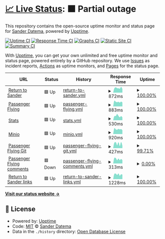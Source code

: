 # [📈 Live Status](https://sanderdatema.github.io/upptime): <!--live status--> **🟧 Partial outage**

This repository contains the open-source uptime monitor and status page for [Sander Datema](https://healthcareonstage.com), powered by [Upptime](https://github.com/upptime/upptime).

[![Uptime CI](https://github.com/koj-co/upptime/workflows/Uptime%20CI/badge.svg)](https://github.com/koj-co/upptime/actions?query=workflow%3A%22Uptime+CI%22)
[![Response Time CI](https://github.com/koj-co/upptime/workflows/Response%20Time%20CI/badge.svg)](https://github.com/koj-co/upptime/actions?query=workflow%3A%22Response+Time+CI%22)
[![Graphs CI](https://github.com/koj-co/upptime/workflows/Graphs%20CI/badge.svg)](https://github.com/koj-co/upptime/actions?query=workflow%3A%22Graphs+CI%22)
[![Static Site CI](https://github.com/koj-co/upptime/workflows/Static%20Site%20CI/badge.svg)](https://github.com/koj-co/upptime/actions?query=workflow%3A%22Static+Site+CI%22)
[![Summary CI](https://github.com/koj-co/upptime/workflows/Summary%20CI/badge.svg)](https://github.com/koj-co/upptime/actions?query=workflow%3A%22Summary+CI%22)

With [Upptime](https://upptime.js.org), you can get your own unlimited and free uptime monitor and status page, powered entirely by a GitHub repository. We use [Issues](https://github.com/sanderdatema/upptime/issues) as incident reports, [Actions](https://github.com/sanderdatema/upptime/actions) as uptime monitors, and [Pages](https://sanderdatema.github.io/upptime) for the status page.

<!--start: status pages-->
<!-- This summary is generated by Upptime (https://github.com/upptime/upptime) -->
<!-- Do not edit this manually, your changes will be overwritten -->
<!-- prettier-ignore -->
| URL | Status | History | Response Time | Uptime |
| --- | ------ | ------- | ------------- | ------ |
| <img alt="" src="https://icons.duckduckgo.com/ip3/returntosander.net.ico" height="13"> [Return to Sander](https://returntosander.net) | 🟩 Up | [return-to-sander.yml](https://github.com/sanderdatema/upptime/commits/HEAD/history/return-to-sander.yml) | <details><summary><img alt="Response time graph" src="./graphs/return-to-sander/response-time-week.png" height="20"> 872ms</summary><br><a href="https://sanderdatema.github.io/upptime/history/return-to-sander"><img alt="Response time 804" src="https://img.shields.io/endpoint?url=https%3A%2F%2Fraw.githubusercontent.com%2Fsanderdatema%2Fupptime%2FHEAD%2Fapi%2Freturn-to-sander%2Fresponse-time.json"></a><br><a href="https://sanderdatema.github.io/upptime/history/return-to-sander"><img alt="24-hour response time 697" src="https://img.shields.io/endpoint?url=https%3A%2F%2Fraw.githubusercontent.com%2Fsanderdatema%2Fupptime%2FHEAD%2Fapi%2Freturn-to-sander%2Fresponse-time-day.json"></a><br><a href="https://sanderdatema.github.io/upptime/history/return-to-sander"><img alt="7-day response time 872" src="https://img.shields.io/endpoint?url=https%3A%2F%2Fraw.githubusercontent.com%2Fsanderdatema%2Fupptime%2FHEAD%2Fapi%2Freturn-to-sander%2Fresponse-time-week.json"></a><br><a href="https://sanderdatema.github.io/upptime/history/return-to-sander"><img alt="30-day response time 852" src="https://img.shields.io/endpoint?url=https%3A%2F%2Fraw.githubusercontent.com%2Fsanderdatema%2Fupptime%2FHEAD%2Fapi%2Freturn-to-sander%2Fresponse-time-month.json"></a><br><a href="https://sanderdatema.github.io/upptime/history/return-to-sander"><img alt="1-year response time 803" src="https://img.shields.io/endpoint?url=https%3A%2F%2Fraw.githubusercontent.com%2Fsanderdatema%2Fupptime%2FHEAD%2Fapi%2Freturn-to-sander%2Fresponse-time-year.json"></a></details> | <details><summary><a href="https://sanderdatema.github.io/upptime/history/return-to-sander">100.00%</a></summary><a href="https://sanderdatema.github.io/upptime/history/return-to-sander"><img alt="All-time uptime 90.80%" src="https://img.shields.io/endpoint?url=https%3A%2F%2Fraw.githubusercontent.com%2Fsanderdatema%2Fupptime%2FHEAD%2Fapi%2Freturn-to-sander%2Fuptime.json"></a><br><a href="https://sanderdatema.github.io/upptime/history/return-to-sander"><img alt="24-hour uptime 100.00%" src="https://img.shields.io/endpoint?url=https%3A%2F%2Fraw.githubusercontent.com%2Fsanderdatema%2Fupptime%2FHEAD%2Fapi%2Freturn-to-sander%2Fuptime-day.json"></a><br><a href="https://sanderdatema.github.io/upptime/history/return-to-sander"><img alt="7-day uptime 100.00%" src="https://img.shields.io/endpoint?url=https%3A%2F%2Fraw.githubusercontent.com%2Fsanderdatema%2Fupptime%2FHEAD%2Fapi%2Freturn-to-sander%2Fuptime-week.json"></a><br><a href="https://sanderdatema.github.io/upptime/history/return-to-sander"><img alt="30-day uptime 100.00%" src="https://img.shields.io/endpoint?url=https%3A%2F%2Fraw.githubusercontent.com%2Fsanderdatema%2Fupptime%2FHEAD%2Fapi%2Freturn-to-sander%2Fuptime-month.json"></a><br><a href="https://sanderdatema.github.io/upptime/history/return-to-sander"><img alt="1-year uptime 95.07%" src="https://img.shields.io/endpoint?url=https%3A%2F%2Fraw.githubusercontent.com%2Fsanderdatema%2Fupptime%2FHEAD%2Fapi%2Freturn-to-sander%2Fuptime-year.json"></a></details>
| <img alt="" src="https://icons.duckduckgo.com/ip3/passengerflying.com.ico" height="13"> [Passenger Flying](https://passengerflying.com) | 🟩 Up | [passenger-flying.yml](https://github.com/sanderdatema/upptime/commits/HEAD/history/passenger-flying.yml) | <details><summary><img alt="Response time graph" src="./graphs/passenger-flying/response-time-week.png" height="20"> 883ms</summary><br><a href="https://sanderdatema.github.io/upptime/history/passenger-flying"><img alt="Response time 658" src="https://img.shields.io/endpoint?url=https%3A%2F%2Fraw.githubusercontent.com%2Fsanderdatema%2Fupptime%2FHEAD%2Fapi%2Fpassenger-flying%2Fresponse-time.json"></a><br><a href="https://sanderdatema.github.io/upptime/history/passenger-flying"><img alt="24-hour response time 770" src="https://img.shields.io/endpoint?url=https%3A%2F%2Fraw.githubusercontent.com%2Fsanderdatema%2Fupptime%2FHEAD%2Fapi%2Fpassenger-flying%2Fresponse-time-day.json"></a><br><a href="https://sanderdatema.github.io/upptime/history/passenger-flying"><img alt="7-day response time 883" src="https://img.shields.io/endpoint?url=https%3A%2F%2Fraw.githubusercontent.com%2Fsanderdatema%2Fupptime%2FHEAD%2Fapi%2Fpassenger-flying%2Fresponse-time-week.json"></a><br><a href="https://sanderdatema.github.io/upptime/history/passenger-flying"><img alt="30-day response time 863" src="https://img.shields.io/endpoint?url=https%3A%2F%2Fraw.githubusercontent.com%2Fsanderdatema%2Fupptime%2FHEAD%2Fapi%2Fpassenger-flying%2Fresponse-time-month.json"></a><br><a href="https://sanderdatema.github.io/upptime/history/passenger-flying"><img alt="1-year response time 658" src="https://img.shields.io/endpoint?url=https%3A%2F%2Fraw.githubusercontent.com%2Fsanderdatema%2Fupptime%2FHEAD%2Fapi%2Fpassenger-flying%2Fresponse-time-year.json"></a></details> | <details><summary><a href="https://sanderdatema.github.io/upptime/history/passenger-flying">100.00%</a></summary><a href="https://sanderdatema.github.io/upptime/history/passenger-flying"><img alt="All-time uptime 99.81%" src="https://img.shields.io/endpoint?url=https%3A%2F%2Fraw.githubusercontent.com%2Fsanderdatema%2Fupptime%2FHEAD%2Fapi%2Fpassenger-flying%2Fuptime.json"></a><br><a href="https://sanderdatema.github.io/upptime/history/passenger-flying"><img alt="24-hour uptime 100.00%" src="https://img.shields.io/endpoint?url=https%3A%2F%2Fraw.githubusercontent.com%2Fsanderdatema%2Fupptime%2FHEAD%2Fapi%2Fpassenger-flying%2Fuptime-day.json"></a><br><a href="https://sanderdatema.github.io/upptime/history/passenger-flying"><img alt="7-day uptime 100.00%" src="https://img.shields.io/endpoint?url=https%3A%2F%2Fraw.githubusercontent.com%2Fsanderdatema%2Fupptime%2FHEAD%2Fapi%2Fpassenger-flying%2Fuptime-week.json"></a><br><a href="https://sanderdatema.github.io/upptime/history/passenger-flying"><img alt="30-day uptime 100.00%" src="https://img.shields.io/endpoint?url=https%3A%2F%2Fraw.githubusercontent.com%2Fsanderdatema%2Fupptime%2FHEAD%2Fapi%2Fpassenger-flying%2Fuptime-month.json"></a><br><a href="https://sanderdatema.github.io/upptime/history/passenger-flying"><img alt="1-year uptime 99.81%" src="https://img.shields.io/endpoint?url=https%3A%2F%2Fraw.githubusercontent.com%2Fsanderdatema%2Fupptime%2FHEAD%2Fapi%2Fpassenger-flying%2Fuptime-year.json"></a></details>
| <img alt="" src="https://icons.duckduckgo.com/ip3/stats.returntosander.net.ico" height="13"> [Stats](https://stats.returntosander.net) | 🟩 Up | [stats.yml](https://github.com/sanderdatema/upptime/commits/HEAD/history/stats.yml) | <details><summary><img alt="Response time graph" src="./graphs/stats/response-time-week.png" height="20"> 530ms</summary><br><a href="https://sanderdatema.github.io/upptime/history/stats"><img alt="Response time 609" src="https://img.shields.io/endpoint?url=https%3A%2F%2Fraw.githubusercontent.com%2Fsanderdatema%2Fupptime%2FHEAD%2Fapi%2Fstats%2Fresponse-time.json"></a><br><a href="https://sanderdatema.github.io/upptime/history/stats"><img alt="24-hour response time 369" src="https://img.shields.io/endpoint?url=https%3A%2F%2Fraw.githubusercontent.com%2Fsanderdatema%2Fupptime%2FHEAD%2Fapi%2Fstats%2Fresponse-time-day.json"></a><br><a href="https://sanderdatema.github.io/upptime/history/stats"><img alt="7-day response time 530" src="https://img.shields.io/endpoint?url=https%3A%2F%2Fraw.githubusercontent.com%2Fsanderdatema%2Fupptime%2FHEAD%2Fapi%2Fstats%2Fresponse-time-week.json"></a><br><a href="https://sanderdatema.github.io/upptime/history/stats"><img alt="30-day response time 478" src="https://img.shields.io/endpoint?url=https%3A%2F%2Fraw.githubusercontent.com%2Fsanderdatema%2Fupptime%2FHEAD%2Fapi%2Fstats%2Fresponse-time-month.json"></a><br><a href="https://sanderdatema.github.io/upptime/history/stats"><img alt="1-year response time 551" src="https://img.shields.io/endpoint?url=https%3A%2F%2Fraw.githubusercontent.com%2Fsanderdatema%2Fupptime%2FHEAD%2Fapi%2Fstats%2Fresponse-time-year.json"></a></details> | <details><summary><a href="https://sanderdatema.github.io/upptime/history/stats">100.00%</a></summary><a href="https://sanderdatema.github.io/upptime/history/stats"><img alt="All-time uptime 93.36%" src="https://img.shields.io/endpoint?url=https%3A%2F%2Fraw.githubusercontent.com%2Fsanderdatema%2Fupptime%2FHEAD%2Fapi%2Fstats%2Fuptime.json"></a><br><a href="https://sanderdatema.github.io/upptime/history/stats"><img alt="24-hour uptime 100.00%" src="https://img.shields.io/endpoint?url=https%3A%2F%2Fraw.githubusercontent.com%2Fsanderdatema%2Fupptime%2FHEAD%2Fapi%2Fstats%2Fuptime-day.json"></a><br><a href="https://sanderdatema.github.io/upptime/history/stats"><img alt="7-day uptime 100.00%" src="https://img.shields.io/endpoint?url=https%3A%2F%2Fraw.githubusercontent.com%2Fsanderdatema%2Fupptime%2FHEAD%2Fapi%2Fstats%2Fuptime-week.json"></a><br><a href="https://sanderdatema.github.io/upptime/history/stats"><img alt="30-day uptime 100.00%" src="https://img.shields.io/endpoint?url=https%3A%2F%2Fraw.githubusercontent.com%2Fsanderdatema%2Fupptime%2FHEAD%2Fapi%2Fstats%2Fuptime-month.json"></a><br><a href="https://sanderdatema.github.io/upptime/history/stats"><img alt="1-year uptime 94.41%" src="https://img.shields.io/endpoint?url=https%3A%2F%2Fraw.githubusercontent.com%2Fsanderdatema%2Fupptime%2FHEAD%2Fapi%2Fstats%2Fuptime-year.json"></a></details>
| <img alt="" src="https://icons.duckduckgo.com/ip3/cdn.returntosander.net.ico" height="13"> [Minio](https://cdn.returntosander.net/dropshare) | 🟩 Up | [minio.yml](https://github.com/sanderdatema/upptime/commits/HEAD/history/minio.yml) | <details><summary><img alt="Response time graph" src="./graphs/minio/response-time-week.png" height="20"> 920ms</summary><br><a href="https://sanderdatema.github.io/upptime/history/minio"><img alt="Response time 661" src="https://img.shields.io/endpoint?url=https%3A%2F%2Fraw.githubusercontent.com%2Fsanderdatema%2Fupptime%2FHEAD%2Fapi%2Fminio%2Fresponse-time.json"></a><br><a href="https://sanderdatema.github.io/upptime/history/minio"><img alt="24-hour response time 726" src="https://img.shields.io/endpoint?url=https%3A%2F%2Fraw.githubusercontent.com%2Fsanderdatema%2Fupptime%2FHEAD%2Fapi%2Fminio%2Fresponse-time-day.json"></a><br><a href="https://sanderdatema.github.io/upptime/history/minio"><img alt="7-day response time 920" src="https://img.shields.io/endpoint?url=https%3A%2F%2Fraw.githubusercontent.com%2Fsanderdatema%2Fupptime%2FHEAD%2Fapi%2Fminio%2Fresponse-time-week.json"></a><br><a href="https://sanderdatema.github.io/upptime/history/minio"><img alt="30-day response time 837" src="https://img.shields.io/endpoint?url=https%3A%2F%2Fraw.githubusercontent.com%2Fsanderdatema%2Fupptime%2FHEAD%2Fapi%2Fminio%2Fresponse-time-month.json"></a><br><a href="https://sanderdatema.github.io/upptime/history/minio"><img alt="1-year response time 711" src="https://img.shields.io/endpoint?url=https%3A%2F%2Fraw.githubusercontent.com%2Fsanderdatema%2Fupptime%2FHEAD%2Fapi%2Fminio%2Fresponse-time-year.json"></a></details> | <details><summary><a href="https://sanderdatema.github.io/upptime/history/minio">100.00%</a></summary><a href="https://sanderdatema.github.io/upptime/history/minio"><img alt="All-time uptime 59.69%" src="https://img.shields.io/endpoint?url=https%3A%2F%2Fraw.githubusercontent.com%2Fsanderdatema%2Fupptime%2FHEAD%2Fapi%2Fminio%2Fuptime.json"></a><br><a href="https://sanderdatema.github.io/upptime/history/minio"><img alt="24-hour uptime 100.00%" src="https://img.shields.io/endpoint?url=https%3A%2F%2Fraw.githubusercontent.com%2Fsanderdatema%2Fupptime%2FHEAD%2Fapi%2Fminio%2Fuptime-day.json"></a><br><a href="https://sanderdatema.github.io/upptime/history/minio"><img alt="7-day uptime 100.00%" src="https://img.shields.io/endpoint?url=https%3A%2F%2Fraw.githubusercontent.com%2Fsanderdatema%2Fupptime%2FHEAD%2Fapi%2Fminio%2Fuptime-week.json"></a><br><a href="https://sanderdatema.github.io/upptime/history/minio"><img alt="30-day uptime 99.90%" src="https://img.shields.io/endpoint?url=https%3A%2F%2Fraw.githubusercontent.com%2Fsanderdatema%2Fupptime%2FHEAD%2Fapi%2Fminio%2Fuptime-month.json"></a><br><a href="https://sanderdatema.github.io/upptime/history/minio"><img alt="1-year uptime 93.12%" src="https://img.shields.io/endpoint?url=https%3A%2F%2Fraw.githubusercontent.com%2Fsanderdatema%2Fupptime%2FHEAD%2Fapi%2Fminio%2Fuptime-year.json"></a></details>
| <img alt="" src="https://icons.duckduckgo.com/ip3/git.passengerflying.com.ico" height="13"> [Passenger Flying Git](https://git.passengerflying.com) | 🟩 Up | [passenger-flying-git.yml](https://github.com/sanderdatema/upptime/commits/HEAD/history/passenger-flying-git.yml) | <details><summary><img alt="Response time graph" src="./graphs/passenger-flying-git/response-time-week.png" height="20"> 427ms</summary><br><a href="https://sanderdatema.github.io/upptime/history/passenger-flying-git"><img alt="Response time 500" src="https://img.shields.io/endpoint?url=https%3A%2F%2Fraw.githubusercontent.com%2Fsanderdatema%2Fupptime%2FHEAD%2Fapi%2Fpassenger-flying-git%2Fresponse-time.json"></a><br><a href="https://sanderdatema.github.io/upptime/history/passenger-flying-git"><img alt="24-hour response time 302" src="https://img.shields.io/endpoint?url=https%3A%2F%2Fraw.githubusercontent.com%2Fsanderdatema%2Fupptime%2FHEAD%2Fapi%2Fpassenger-flying-git%2Fresponse-time-day.json"></a><br><a href="https://sanderdatema.github.io/upptime/history/passenger-flying-git"><img alt="7-day response time 427" src="https://img.shields.io/endpoint?url=https%3A%2F%2Fraw.githubusercontent.com%2Fsanderdatema%2Fupptime%2FHEAD%2Fapi%2Fpassenger-flying-git%2Fresponse-time-week.json"></a><br><a href="https://sanderdatema.github.io/upptime/history/passenger-flying-git"><img alt="30-day response time 500" src="https://img.shields.io/endpoint?url=https%3A%2F%2Fraw.githubusercontent.com%2Fsanderdatema%2Fupptime%2FHEAD%2Fapi%2Fpassenger-flying-git%2Fresponse-time-month.json"></a><br><a href="https://sanderdatema.github.io/upptime/history/passenger-flying-git"><img alt="1-year response time 500" src="https://img.shields.io/endpoint?url=https%3A%2F%2Fraw.githubusercontent.com%2Fsanderdatema%2Fupptime%2FHEAD%2Fapi%2Fpassenger-flying-git%2Fresponse-time-year.json"></a></details> | <details><summary><a href="https://sanderdatema.github.io/upptime/history/passenger-flying-git">99.71%</a></summary><a href="https://sanderdatema.github.io/upptime/history/passenger-flying-git"><img alt="All-time uptime 99.87%" src="https://img.shields.io/endpoint?url=https%3A%2F%2Fraw.githubusercontent.com%2Fsanderdatema%2Fupptime%2FHEAD%2Fapi%2Fpassenger-flying-git%2Fuptime.json"></a><br><a href="https://sanderdatema.github.io/upptime/history/passenger-flying-git"><img alt="24-hour uptime 97.95%" src="https://img.shields.io/endpoint?url=https%3A%2F%2Fraw.githubusercontent.com%2Fsanderdatema%2Fupptime%2FHEAD%2Fapi%2Fpassenger-flying-git%2Fuptime-day.json"></a><br><a href="https://sanderdatema.github.io/upptime/history/passenger-flying-git"><img alt="7-day uptime 99.71%" src="https://img.shields.io/endpoint?url=https%3A%2F%2Fraw.githubusercontent.com%2Fsanderdatema%2Fupptime%2FHEAD%2Fapi%2Fpassenger-flying-git%2Fuptime-week.json"></a><br><a href="https://sanderdatema.github.io/upptime/history/passenger-flying-git"><img alt="30-day uptime 99.93%" src="https://img.shields.io/endpoint?url=https%3A%2F%2Fraw.githubusercontent.com%2Fsanderdatema%2Fupptime%2FHEAD%2Fapi%2Fpassenger-flying-git%2Fuptime-month.json"></a><br><a href="https://sanderdatema.github.io/upptime/history/passenger-flying-git"><img alt="1-year uptime 99.87%" src="https://img.shields.io/endpoint?url=https%3A%2F%2Fraw.githubusercontent.com%2Fsanderdatema%2Fupptime%2FHEAD%2Fapi%2Fpassenger-flying-git%2Fuptime-year.json"></a></details>
| <img alt="" src="https://icons.duckduckgo.com/ip3/comments.passengerflying.com.ico" height="13"> [Passenger Flying comments](https://comments.passengerflying.com) | 🟥 Down | [passenger-flying-comments.yml](https://github.com/sanderdatema/upptime/commits/HEAD/history/passenger-flying-comments.yml) | <details><summary><img alt="Response time graph" src="./graphs/passenger-flying-comments/response-time-week.png" height="20"> 313ms</summary><br><a href="https://sanderdatema.github.io/upptime/history/passenger-flying-comments"><img alt="Response time 426" src="https://img.shields.io/endpoint?url=https%3A%2F%2Fraw.githubusercontent.com%2Fsanderdatema%2Fupptime%2FHEAD%2Fapi%2Fpassenger-flying-comments%2Fresponse-time.json"></a><br><a href="https://sanderdatema.github.io/upptime/history/passenger-flying-comments"><img alt="24-hour response time 238" src="https://img.shields.io/endpoint?url=https%3A%2F%2Fraw.githubusercontent.com%2Fsanderdatema%2Fupptime%2FHEAD%2Fapi%2Fpassenger-flying-comments%2Fresponse-time-day.json"></a><br><a href="https://sanderdatema.github.io/upptime/history/passenger-flying-comments"><img alt="7-day response time 313" src="https://img.shields.io/endpoint?url=https%3A%2F%2Fraw.githubusercontent.com%2Fsanderdatema%2Fupptime%2FHEAD%2Fapi%2Fpassenger-flying-comments%2Fresponse-time-week.json"></a><br><a href="https://sanderdatema.github.io/upptime/history/passenger-flying-comments"><img alt="30-day response time 324" src="https://img.shields.io/endpoint?url=https%3A%2F%2Fraw.githubusercontent.com%2Fsanderdatema%2Fupptime%2FHEAD%2Fapi%2Fpassenger-flying-comments%2Fresponse-time-month.json"></a><br><a href="https://sanderdatema.github.io/upptime/history/passenger-flying-comments"><img alt="1-year response time 426" src="https://img.shields.io/endpoint?url=https%3A%2F%2Fraw.githubusercontent.com%2Fsanderdatema%2Fupptime%2FHEAD%2Fapi%2Fpassenger-flying-comments%2Fresponse-time-year.json"></a></details> | <details><summary><a href="https://sanderdatema.github.io/upptime/history/passenger-flying-comments">0.00%</a></summary><a href="https://sanderdatema.github.io/upptime/history/passenger-flying-comments"><img alt="All-time uptime 0.00%" src="https://img.shields.io/endpoint?url=https%3A%2F%2Fraw.githubusercontent.com%2Fsanderdatema%2Fupptime%2FHEAD%2Fapi%2Fpassenger-flying-comments%2Fuptime.json"></a><br><a href="https://sanderdatema.github.io/upptime/history/passenger-flying-comments"><img alt="24-hour uptime 0.00%" src="https://img.shields.io/endpoint?url=https%3A%2F%2Fraw.githubusercontent.com%2Fsanderdatema%2Fupptime%2FHEAD%2Fapi%2Fpassenger-flying-comments%2Fuptime-day.json"></a><br><a href="https://sanderdatema.github.io/upptime/history/passenger-flying-comments"><img alt="7-day uptime 0.00%" src="https://img.shields.io/endpoint?url=https%3A%2F%2Fraw.githubusercontent.com%2Fsanderdatema%2Fupptime%2FHEAD%2Fapi%2Fpassenger-flying-comments%2Fuptime-week.json"></a><br><a href="https://sanderdatema.github.io/upptime/history/passenger-flying-comments"><img alt="30-day uptime 0.00%" src="https://img.shields.io/endpoint?url=https%3A%2F%2Fraw.githubusercontent.com%2Fsanderdatema%2Fupptime%2FHEAD%2Fapi%2Fpassenger-flying-comments%2Fuptime-month.json"></a><br><a href="https://sanderdatema.github.io/upptime/history/passenger-flying-comments"><img alt="1-year uptime 0.00%" src="https://img.shields.io/endpoint?url=https%3A%2F%2Fraw.githubusercontent.com%2Fsanderdatema%2Fupptime%2FHEAD%2Fapi%2Fpassenger-flying-comments%2Fuptime-year.json"></a></details>
| <img alt="" src="https://icons.duckduckgo.com/ip3/link.returntosander.net.ico" height="13"> [Return to Sander links](https://link.returntosander.net) | 🟩 Up | [return-to-sander-links.yml](https://github.com/sanderdatema/upptime/commits/HEAD/history/return-to-sander-links.yml) | <details><summary><img alt="Response time graph" src="./graphs/return-to-sander-links/response-time-week.png" height="20"> 1228ms</summary><br><a href="https://sanderdatema.github.io/upptime/history/return-to-sander-links"><img alt="Response time 1154" src="https://img.shields.io/endpoint?url=https%3A%2F%2Fraw.githubusercontent.com%2Fsanderdatema%2Fupptime%2FHEAD%2Fapi%2Freturn-to-sander-links%2Fresponse-time.json"></a><br><a href="https://sanderdatema.github.io/upptime/history/return-to-sander-links"><img alt="24-hour response time 1177" src="https://img.shields.io/endpoint?url=https%3A%2F%2Fraw.githubusercontent.com%2Fsanderdatema%2Fupptime%2FHEAD%2Fapi%2Freturn-to-sander-links%2Fresponse-time-day.json"></a><br><a href="https://sanderdatema.github.io/upptime/history/return-to-sander-links"><img alt="7-day response time 1228" src="https://img.shields.io/endpoint?url=https%3A%2F%2Fraw.githubusercontent.com%2Fsanderdatema%2Fupptime%2FHEAD%2Fapi%2Freturn-to-sander-links%2Fresponse-time-week.json"></a><br><a href="https://sanderdatema.github.io/upptime/history/return-to-sander-links"><img alt="30-day response time 1187" src="https://img.shields.io/endpoint?url=https%3A%2F%2Fraw.githubusercontent.com%2Fsanderdatema%2Fupptime%2FHEAD%2Fapi%2Freturn-to-sander-links%2Fresponse-time-month.json"></a><br><a href="https://sanderdatema.github.io/upptime/history/return-to-sander-links"><img alt="1-year response time 1154" src="https://img.shields.io/endpoint?url=https%3A%2F%2Fraw.githubusercontent.com%2Fsanderdatema%2Fupptime%2FHEAD%2Fapi%2Freturn-to-sander-links%2Fresponse-time-year.json"></a></details> | <details><summary><a href="https://sanderdatema.github.io/upptime/history/return-to-sander-links">100.00%</a></summary><a href="https://sanderdatema.github.io/upptime/history/return-to-sander-links"><img alt="All-time uptime 94.03%" src="https://img.shields.io/endpoint?url=https%3A%2F%2Fraw.githubusercontent.com%2Fsanderdatema%2Fupptime%2FHEAD%2Fapi%2Freturn-to-sander-links%2Fuptime.json"></a><br><a href="https://sanderdatema.github.io/upptime/history/return-to-sander-links"><img alt="24-hour uptime 100.00%" src="https://img.shields.io/endpoint?url=https%3A%2F%2Fraw.githubusercontent.com%2Fsanderdatema%2Fupptime%2FHEAD%2Fapi%2Freturn-to-sander-links%2Fuptime-day.json"></a><br><a href="https://sanderdatema.github.io/upptime/history/return-to-sander-links"><img alt="7-day uptime 100.00%" src="https://img.shields.io/endpoint?url=https%3A%2F%2Fraw.githubusercontent.com%2Fsanderdatema%2Fupptime%2FHEAD%2Fapi%2Freturn-to-sander-links%2Fuptime-week.json"></a><br><a href="https://sanderdatema.github.io/upptime/history/return-to-sander-links"><img alt="30-day uptime 100.00%" src="https://img.shields.io/endpoint?url=https%3A%2F%2Fraw.githubusercontent.com%2Fsanderdatema%2Fupptime%2FHEAD%2Fapi%2Freturn-to-sander-links%2Fuptime-month.json"></a><br><a href="https://sanderdatema.github.io/upptime/history/return-to-sander-links"><img alt="1-year uptime 94.03%" src="https://img.shields.io/endpoint?url=https%3A%2F%2Fraw.githubusercontent.com%2Fsanderdatema%2Fupptime%2FHEAD%2Fapi%2Freturn-to-sander-links%2Fuptime-year.json"></a></details>

<!--end: status pages-->

[**Visit our status website →**](https://sanderdatema.github.io/upptime)

## 📄 License

- Powered by: [Upptime](https://github.com/upptime/upptime)
- Code: [MIT](./LICENSE) © [Sander Datema](https://healthcareonstage.com)
- Data in the `./history` directory: [Open Database License](https://opendatacommons.org/licenses/odbl/1-0/)
